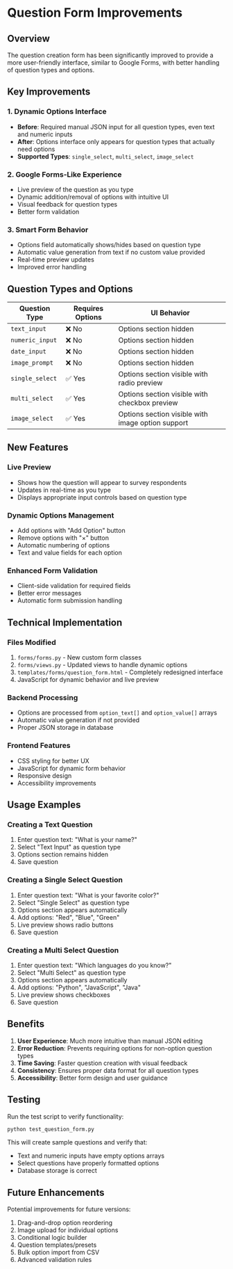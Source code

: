 # Question Form Improvements

## Overview
The question creation form has been significantly improved to provide a more user-friendly interface, similar to Google Forms, with better handling of question types and options.

## Key Improvements

### 1. Dynamic Options Interface
- **Before**: Required manual JSON input for all question types, even text and numeric inputs
- **After**: Options interface only appears for question types that actually need options
- **Supported Types**: `single_select`, `multi_select`, `image_select`

### 2. Google Forms-Like Experience
- Live preview of the question as you type
- Dynamic addition/removal of options with intuitive UI
- Visual feedback for question types
- Better form validation

### 3. Smart Form Behavior
- Options field automatically shows/hides based on question type
- Automatic value generation from text if no custom value provided
- Real-time preview updates
- Improved error handling

## Question Types and Options

| Question Type | Requires Options | UI Behavior |
|---------------|------------------|-------------|
| `text_input` | ❌ No | Options section hidden |
| `numeric_input` | ❌ No | Options section hidden |
| `date_input` | ❌ No | Options section hidden |
| `image_prompt` | ❌ No | Options section hidden |
| `single_select` | ✅ Yes | Options section visible with radio preview |
| `multi_select` | ✅ Yes | Options section visible with checkbox preview |
| `image_select` | ✅ Yes | Options section visible with image option support |

## New Features

### Live Preview
- Shows how the question will appear to survey respondents
- Updates in real-time as you type
- Displays appropriate input controls based on question type

### Dynamic Options Management
- Add options with "Add Option" button
- Remove options with "×" button
- Automatic numbering of options
- Text and value fields for each option

### Enhanced Form Validation
- Client-side validation for required fields
- Better error messages
- Automatic form submission handling

## Technical Implementation

### Files Modified
1. `forms/forms.py` - New custom form classes
2. `forms/views.py` - Updated views to handle dynamic options
3. `templates/forms/question_form.html` - Completely redesigned interface
4. JavaScript for dynamic behavior and live preview

### Backend Processing
- Options are processed from `option_text[]` and `option_value[]` arrays
- Automatic value generation if not provided
- Proper JSON storage in database

### Frontend Features
- CSS styling for better UX
- JavaScript for dynamic form behavior
- Responsive design
- Accessibility improvements

## Usage Examples

### Creating a Text Question
1. Enter question text: "What is your name?"
2. Select "Text Input" as question type
3. Options section remains hidden
4. Save question

### Creating a Single Select Question
1. Enter question text: "What is your favorite color?"
2. Select "Single Select" as question type
3. Options section appears automatically
4. Add options: "Red", "Blue", "Green"
5. Live preview shows radio buttons
6. Save question

### Creating a Multi Select Question
1. Enter question text: "Which languages do you know?"
2. Select "Multi Select" as question type
3. Options section appears automatically
4. Add options: "Python", "JavaScript", "Java"
5. Live preview shows checkboxes
6. Save question

## Benefits

1. **User Experience**: Much more intuitive than manual JSON editing
2. **Error Reduction**: Prevents requiring options for non-option question types
3. **Time Saving**: Faster question creation with visual feedback
4. **Consistency**: Ensures proper data format for all question types
5. **Accessibility**: Better form design and user guidance

## Testing

Run the test script to verify functionality:
```bash
python test_question_form.py
```

This will create sample questions and verify that:
- Text and numeric inputs have empty options arrays
- Select questions have properly formatted options
- Database storage is correct

## Future Enhancements

Potential improvements for future versions:
1. Drag-and-drop option reordering
2. Image upload for individual options
3. Conditional logic builder
4. Question templates/presets
5. Bulk option import from CSV
6. Advanced validation rules
